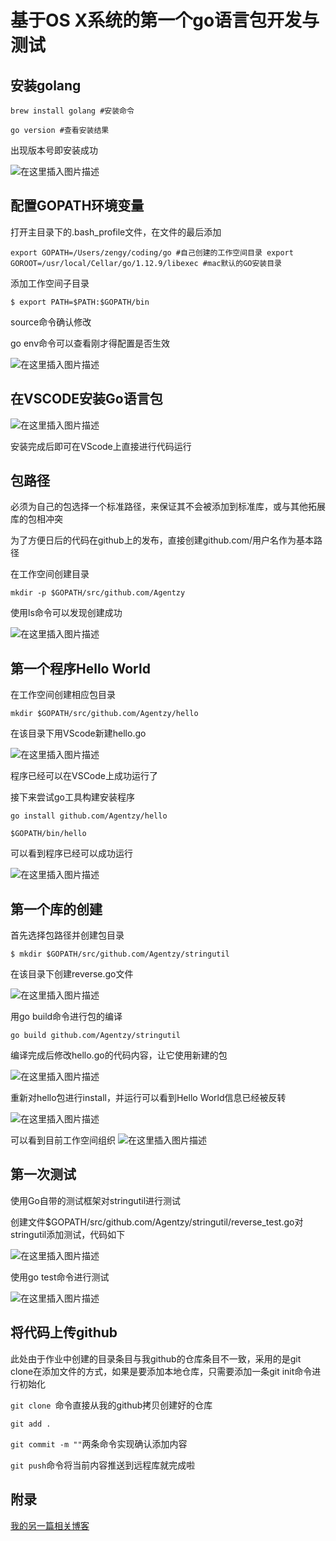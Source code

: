# 基于OS X系统的第一个go语言包开发与测试

## 安装golang

`brew install golang #安装命令`

`go version #查看安装结果`

出现版本号即安装成功

![在这里插入图片描述](https://img-blog.csdnimg.cn/20190910013009138.png?x-oss-process=image/watermark,type_ZmFuZ3poZW5naGVpdGk,shadow_10,text_aHR0cHM6Ly9ibG9nLmNzZG4ubmV0L2FnZW50MDAyNA==,size_16,color_FFFFFF,t_70)



## 配置GOPATH环境变量

打开主目录下的.bash_profile文件，在文件的最后添加

`export GOPATH=/Users/zengy/coding/go #自己创建的工作空间目录
export GOROOT=/usr/local/Cellar/go/1.12.9/libexec #mac默认的GO安装目录`

添加工作空间子目录

`$ export PATH=$PATH:$GOPATH/bin`

source命令确认修改

go env命令可以查看刚才得配置是否生效

![在这里插入图片描述](https://img-blog.csdnimg.cn/20190910013047962.png?x-oss-process=image/watermark,type_ZmFuZ3poZW5naGVpdGk,shadow_10,text_aHR0cHM6Ly9ibG9nLmNzZG4ubmV0L2FnZW50MDAyNA==,size_16,color_FFFFFF,t_70)



## 在VSCODE安装Go语言包

![在这里插入图片描述](https://img-blog.csdnimg.cn/20190910013116468.png?x-oss-process=image/watermark,type_ZmFuZ3poZW5naGVpdGk,shadow_10,text_aHR0cHM6Ly9ibG9nLmNzZG4ubmV0L2FnZW50MDAyNA==,size_16,color_FFFFFF,t_70)

安装完成后即可在VScode上直接进行代码运行



## 包路径

必须为自己的包选择一个标准路径，来保证其不会被添加到标准库，或与其他拓展库的包相冲突

为了方便日后的代码在github上的发布，直接创建github.com/用户名作为基本路径

在工作空间创建目录

`mkdir -p $GOPATH/src/github.com/Agentzy`

使用ls命令可以发现创建成功

![在这里插入图片描述](https://img-blog.csdnimg.cn/20190910013141254.png)


## 第一个程序Hello World

在工作空间创建相应包目录

`mkdir $GOPATH/src/github.com/Agentzy/hello`

在该目录下用VScode新建hello.go

![在这里插入图片描述](https://img-blog.csdnimg.cn/20190910013209973.png?x-oss-process=image/watermark,type_ZmFuZ3poZW5naGVpdGk,shadow_10,text_aHR0cHM6Ly9ibG9nLmNzZG4ubmV0L2FnZW50MDAyNA==,size_16,color_FFFFFF,t_70)



程序已经可以在VSCode上成功运行了

接下来尝试go工具构建安装程序

`go install github.com/Agentzy/hello`

`$GOPATH/bin/hello`

可以看到程序已经可以成功运行

![在这里插入图片描述](https://img-blog.csdnimg.cn/20190910013237169.png?x-oss-process=image/watermark,type_ZmFuZ3poZW5naGVpdGk,shadow_10,text_aHR0cHM6Ly9ibG9nLmNzZG4ubmV0L2FnZW50MDAyNA==,size_16,color_FFFFFF,t_70)



## 第一个库的创建

首先选择包路径并创建包目录

`$ mkdir $GOPATH/src/github.com/Agentzy/stringutil`

在该目录下创建reverse.go文件

![在这里插入图片描述](https://img-blog.csdnimg.cn/20190910013258420.png?x-oss-process=image/watermark,type_ZmFuZ3poZW5naGVpdGk,shadow_10,text_aHR0cHM6Ly9ibG9nLmNzZG4ubmV0L2FnZW50MDAyNA==,size_16,color_FFFFFF,t_70)

用go build命令进行包的编译

`go build github.com/Agentzy/stringutil`

编译完成后修改hello.go的代码内容，让它使用新建的包

![在这里插入图片描述](https://img-blog.csdnimg.cn/20190910013346397.png?x-oss-process=image/watermark,type_ZmFuZ3poZW5naGVpdGk,shadow_10,text_aHR0cHM6Ly9ibG9nLmNzZG4ubmV0L2FnZW50MDAyNA==,size_16,color_FFFFFF,t_70)

重新对hello包进行install，并运行可以看到Hello World信息已经被反转

![在这里插入图片描述](https://img-blog.csdnimg.cn/20190910013359346.png?x-oss-process=image/watermark,type_ZmFuZ3poZW5naGVpdGk,shadow_10,text_aHR0cHM6Ly9ibG9nLmNzZG4ubmV0L2FnZW50MDAyNA==,size_16,color_FFFFFF,t_70)

可以看到目前工作空间组织
![在这里插入图片描述](https://img-blog.csdnimg.cn/20190910013411575.png?x-oss-process=image/watermark,type_ZmFuZ3poZW5naGVpdGk,shadow_10,text_aHR0cHM6Ly9ibG9nLmNzZG4ubmV0L2FnZW50MDAyNA==,size_16,color_FFFFFF,t_70)



## 第一次测试

使用Go自带的测试框架对stringutil进行测试

创建文件$GOPATH/src/github.com/Agentzy/stringutil/reverse_test.go对stringutil添加测试，代码如下

![在这里插入图片描述](https://img-blog.csdnimg.cn/20190910013442481.png?x-oss-process=image/watermark,type_ZmFuZ3poZW5naGVpdGk,shadow_10,text_aHR0cHM6Ly9ibG9nLmNzZG4ubmV0L2FnZW50MDAyNA==,size_16,color_FFFFFF,t_70)



使用go test命令进行测试

![在这里插入图片描述](https://img-blog.csdnimg.cn/20190910013453702.png)





## 将代码上传github

此处由于作业中创建的目录条目与我github的仓库条目不一致，采用的是git clone在添加文件的方式，如果是要添加本地仓库，只需要添加一条git init命令进行初始化

`git clone `命令直接从我的github拷贝创建好的仓库

`git add .`

`git commit -m ""`两条命令实现确认添加内容

`git push`命令将当前内容推送到远程库就完成啦



## 附录

[我的另一篇相关博客](https://blog.csdn.net/agent0024/article/details/100665683)